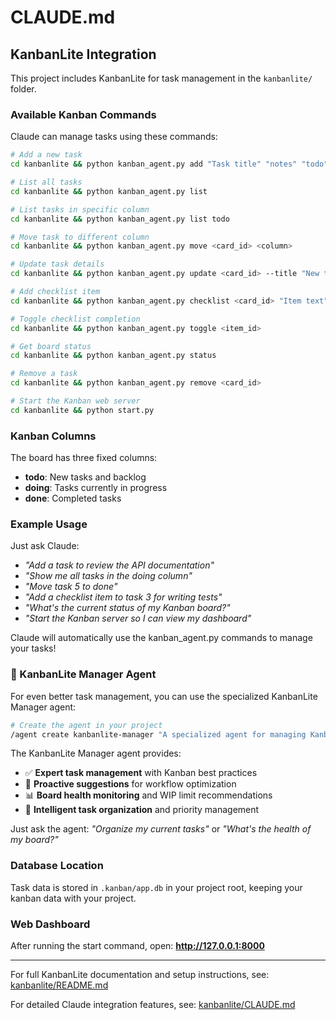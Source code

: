 # CLAUDE.md

## KanbanLite Integration

This project includes KanbanLite for task management in the `kanbanlite/` folder.

### Available Kanban Commands

Claude can manage tasks using these commands:

```bash
# Add a new task
cd kanbanlite && python kanban_agent.py add "Task title" "notes" "todo"

# List all tasks
cd kanbanlite && python kanban_agent.py list

# List tasks in specific column
cd kanbanlite && python kanban_agent.py list todo

# Move task to different column
cd kanbanlite && python kanban_agent.py move <card_id> <column>

# Update task details
cd kanbanlite && python kanban_agent.py update <card_id> --title "New title" --notes "New notes"

# Add checklist item
cd kanbanlite && python kanban_agent.py checklist <card_id> "Item text"

# Toggle checklist completion
cd kanbanlite && python kanban_agent.py toggle <item_id>

# Get board status
cd kanbanlite && python kanban_agent.py status

# Remove a task
cd kanbanlite && python kanban_agent.py remove <card_id>

# Start the Kanban web server
cd kanbanlite && python start.py
```

### Kanban Columns

The board has three fixed columns:
- **todo**: New tasks and backlog
- **doing**: Tasks currently in progress
- **done**: Completed tasks

### Example Usage

Just ask Claude:
- *"Add a task to review the API documentation"*
- *"Show me all tasks in the doing column"*
- *"Move task 5 to done"*
- *"Add a checklist item to task 3 for writing tests"*
- *"What's the current status of my Kanban board?"*
- *"Start the Kanban server so I can view my dashboard"*

Claude will automatically use the kanban_agent.py commands to manage your tasks!

### 🤖 KanbanLite Manager Agent

For even better task management, you can use the specialized KanbanLite Manager agent:

```bash
# Create the agent in your project
/agent create kanbanlite-manager "A specialized agent for managing Kanban boards using KanbanLite. Expert at task organization, project management, and Kanban methodology. Knows all kanban_agent.py commands and can suggest workflow improvements."
```

The KanbanLite Manager agent provides:
- ✅ **Expert task management** with Kanban best practices
- 🚀 **Proactive suggestions** for workflow optimization
- 📊 **Board health monitoring** and WIP limit recommendations
- 🎯 **Intelligent task organization** and priority management

Just ask the agent: *"Organize my current tasks"* or *"What's the health of my board?"*

### Database Location

Task data is stored in `.kanban/app.db` in your project root, keeping your kanban data with your project.

### Web Dashboard

After running the start command, open: **http://127.0.0.1:8000**

---

For full KanbanLite documentation and setup instructions, see: [kanbanlite/README.md](./kanbanlite/README.md)

For detailed Claude integration features, see: [kanbanlite/CLAUDE.md](./kanbanlite/CLAUDE.md)